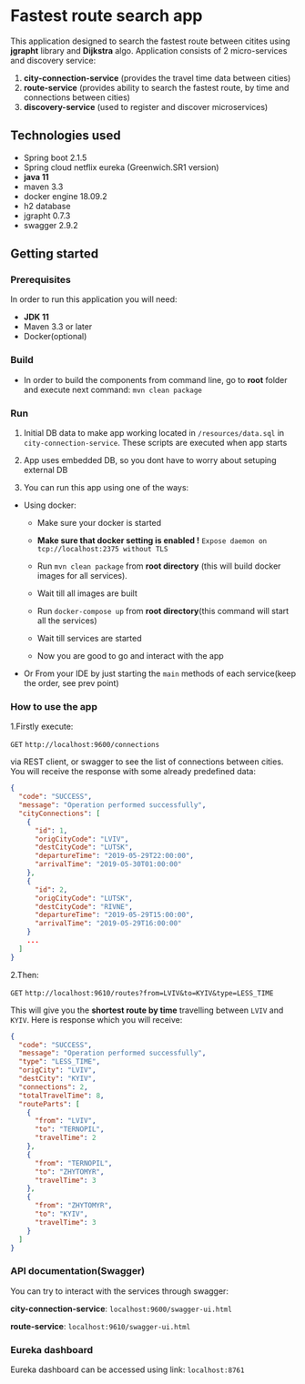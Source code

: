 

# Fastest route search app

This application designed to search the fastest route between citites using **jgrapht** library and **Dijkstra** algo.
Application consists of 2 micro-services and discovery service:

1. **city-connection-service** (provides the travel time data between cities)
2. **route-service** (provides ability to search the fastest route, by time and connections between cities)
3. **discovery-service** (used to register and discover  microservices)


## Technologies used

 - Spring boot 2.1.5
- Spring cloud netflix eureka (Greenwich.SR1 version)
- **java 11**
- maven 3.3
- docker engine 18.09.2
- h2 database
- jgrapht 0.7.3
- swagger 2.9.2

## Getting started
### Prerequisites
In order to run this application you will need:

- **JDK 11**
- Maven 3.3 or later	
- Docker(optional)


### Build
 - In order to build the components from command line, go to **root** folder and execute next command:
	`mvn clean package`
	
### Run
1. Initial DB data to make app working located in `/resources/data.sql` in `city-connection-service`. These scripts are executed when app starts
2. App uses embedded DB, so you dont have to worry about setuping external DB

1. You can run this app using one of the ways:
 - Using docker: 
	- Make sure your docker is started
	- **Make sure that docker setting is enabled !**
	 	`Expose daemon on tcp://localhost:2375 without TLS`
		
	- Run `mvn clean package` from **root directory** (this will build docker images for all services). 
	- Wait till all images are built
	
	- Run `docker-compose up`  from **root directory**(this command will start all the services)
	- Wait till services are started
	
	- Now you are good to go and interact with the app

 - 	Or From your IDE by just  starting the `main` methods of each service(keep the order, see prev point)

 
### How to use the app
1.Firstly execute:

`GET` `http://localhost:9600/connections` 

via REST client, or swagger to see the list of connections between cities. You will receive the response with some already predefined data:
```json
{
  "code": "SUCCESS",
  "message": "Operation performed successfully",
  "cityConnections": [
    {
      "id": 1,
      "origCityCode": "LVIV",
      "destCityCode": "LUTSK",
      "departureTime": "2019-05-29T22:00:00",
      "arrivalTime": "2019-05-30T01:00:00"
    },
    {
      "id": 2,
      "origCityCode": "LUTSK",
      "destCityCode": "RIVNE",
      "departureTime": "2019-05-29T15:00:00",
      "arrivalTime": "2019-05-29T16:00:00"
    }
    ...
  ]
}
```
2.Then:

`GET` `http://localhost:9610/routes?from=LVIV&to=KYIV&type=LESS_TIME`

This will give you the **shortest route by time** travelling between `LVIV` and `KYIV`. Here is response which you will receive:
```json
{
  "code": "SUCCESS",
  "message": "Operation performed successfully",
  "type": "LESS_TIME",
  "origCity": "LVIV",
  "destCity": "KYIV",
  "connections": 2,
  "totalTravelTime": 8,
  "routeParts": [
    {
      "from": "LVIV",
      "to": "TERNOPIL",
      "travelTime": 2
    },
    {
      "from": "TERNOPIL",
      "to": "ZHYTOMYR",
      "travelTime": 3
    },
    {
      "from": "ZHYTOMYR",
      "to": "KYIV",
      "travelTime": 3
    }
  ]
}
```

### API documentation(Swagger)
You can try to interact with the services through swagger:

**city-connection-service**: `localhost:9600/swagger-ui.html`

**route-service**: `localhost:9610/swagger-ui.html`

###  Eureka dashboard
Eureka dashboard can be accessed using link:  `localhost:8761`
